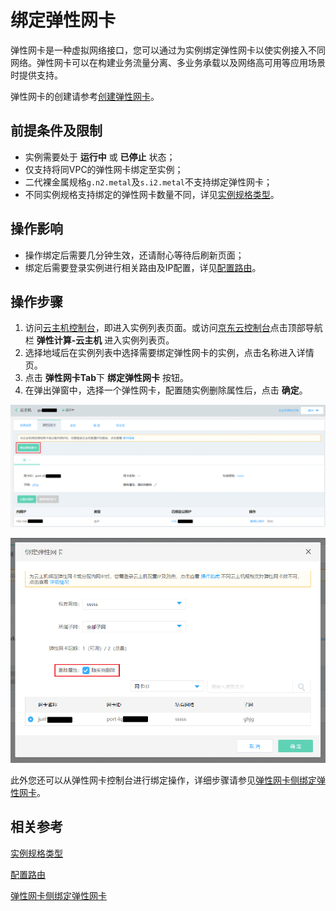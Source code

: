 # 绑定弹性网卡

弹性网卡是一种虚拟网络接口，您可以通过为实例绑定弹性网卡以使实例接入不同网络。弹性网卡可以在构建业务流量分离、多业务承载以及网络高可用等应用场景时提供支持。

弹性网卡的创建请参考[创建弹性网卡](https://docs.jdcloud.com/elastic-network-interface/create-elastic-network-interface)。


## 前提条件及限制
 
* 实例需要处于 **运行中** 或 **已停止** 状态；
* 仅支持将同VPC的弹性网卡绑定至实例；
* 二代裸金属规格`g.n2.metal`及`s.i2.metal`不支持绑定弹性网卡；
* 不同实例规格支持绑定的弹性网卡数量不同，详见[实例规格类型](https://docs.jdcloud.com/virtual-machines/instance-type-family)。

## 操作影响
* 操作绑定后需要几分钟生效，还请耐心等待后刷新页面；
* 绑定后需要登录实例进行相关路由及IP配置，详见[配置路由](../../../../Networking/Elastic-Network-Interface/Operation-Guide/VM-Configuration/Linux-Permanent-Configuration.md)。

## 操作步骤

1. 访问[云主机控制台](https://cns-console.jdcloud.com/host/compute/list)，即进入实例列表页面。或访问[京东云控制台](https://console.jdcloud.com)点击顶部导航栏 **弹性计算-云主机**  进入实例列表页。
2. 选择地域后在实例列表中选择需要绑定弹性网卡的实例，点击名称进入详情页。
3. 点击 **弹性网卡Tab**下 **绑定弹性网卡** 按钮。
4. 在弹出弹窗中，选择一个弹性网卡，配置随实例删除属性后，点击 **确定**。

![](../../../../../image/vm/attach-eni1.png)

<div align="center"><img src="../../../../../image/vm/attach-eni2.png" width="700"></div>


此外您还可以从弹性网卡控制台进行绑定操作，详细步骤请参见[弹性网卡侧绑定弹性网卡](../../../../Networking/Elastic-Network-Interface/Operation-Guide/Elastic-Network-Interface-Management/Associate-Elastic-Network-Interface.md)。

## 相关参考
[实例规格类型](https://docs.jdcloud.com/virtual-machines/instance-type-family)

[配置路由](../../../../Networking/Elastic-Network-Interface/Operation-Guide/VM-Configuration/Linux-Permanent-Configuration.md)

[弹性网卡侧绑定弹性网卡](../../../../Networking/Elastic-Network-Interface/Operation-Guide/Elastic-Network-Interface-Management/Associate-Elastic-Network-Interface.md)
